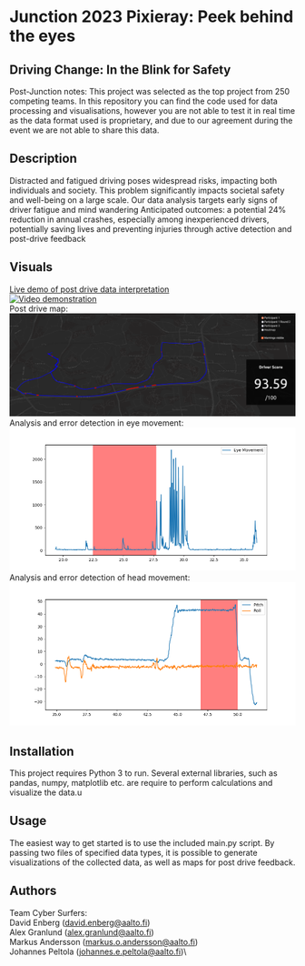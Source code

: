 # Junction 2023 Pixieray: Peek behind the eyes

## Driving Change: In the Blink for Safety

Post-Junction notes:
This project was selected as the top project from 250 competing teams. In this repository
you can find the code used for data processing and visualisations, however you are not able
to test it in real time as the data format used is proprietary, and due to our agreement
during the event we are not able to share this data.

## Description
Distracted and fatigued driving poses widespread risks, impacting both individuals and society​.
This problem significantly impacts societal safety and well-being on a large scale​.
Our data analysis targets early signs of driver fatigue and mind wandering​
Anticipated outcomes: a potential 24% reduction in annual crashes, especially among inexperienced drivers, potentially saving lives and preventing injuries through active detection and post-drive feedback

## Visuals

[Live demo of post drive data interpretation](https://blinkbonanza.06ebee69-0772-4b23-a839-3a48c3de5bf9.fi-hel2.upcloudobjects.com/index.html)\
[![Video demonstration](https://img.youtube.com/vi/KfsboH4Km9o/0.jpg)](https://www.youtube.com/watch?v=KfsboH4Km9o)\
Post drive map:\
![alt text](images/drive_example.png)
\
Analysis and error detection in eye movement:\
![alt text](images/eye_example.png)
\
Analysis and error detection of head movement:\
![alt text](images/acc_ex.png)


## Installation
This project requires Python 3 to run. Several external libraries, such as pandas, numpy, matplotlib etc. are require to perform calculations and visualize the data.u

## Usage
The easiest way to get started is to use the included main.py script. By passing two files of specified data types, it is possible to generate visualizations of the collected data, as well as maps for post drive feedback.

## Authors
Team Cyber Surfers:\
David Enberg (david.enberg@aalto.fi)\
Alex Granlund (alex.granlund@aalto.fi)\
Markus Andersson (markus.o.andersson@aalto.fi)\
Johannes Peltola (johannes.e.peltola@aalto.fi)\

